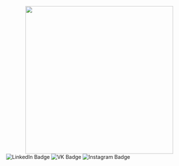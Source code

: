 <div id="header" align="center">
  <img src="https://media.giphy.com/media/VVOeS3aglQLSnVSOg9/giphy.gif" width="400"/>
</div>
<div id="badges">
  <img src="https://img.shields.io/badge/LinkedIn-blue?style=for-the-badge&logo=linkedin&logoColor=white" alt="LinkedIn Badge"/>
  <img src="https://img.shields.io/badge/VK-blue?style=for-the-badge&logo=VK&logoColor=white" alt="VK Badge"/>
  <img src="https://img.shields.io/badge/Instagram-#B94ECD?style=for-the-badge&logo=Instagram&logoColor=white" alt="Instagram Badge"/>
</div>

<!--
**fr0st1kk/fr0st1kk** is a ✨ _special_ ✨ repository because its `README.md` (this file) appears on your GitHub profile.

Here are some ideas to get you started:

- 🔭 I’m currently working on ...
- 🌱 I’m currently learning ...
- 👯 I’m looking to collaborate on ...
- 🤔 I’m looking for help with ...
- 💬 Ask me about ...
- 📫 How to reach me: ...
- 😄 Pronouns: ...
- ⚡ Fun fact: ...
-->
